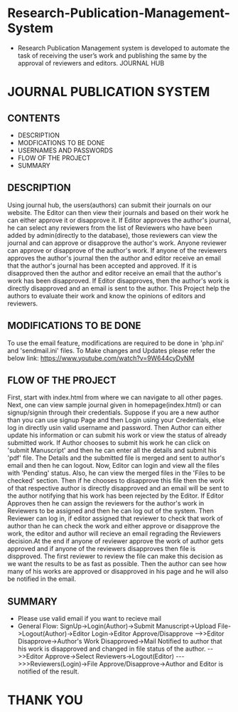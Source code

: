 # Research-Publication-Management-System
* Research Publication Management system is developed to automate the task of receiving the user’s work and publishing the same by the approval of reviewers and editors.
JOURNAL HUB

# JOURNAL PUBLICATION SYSTEM 



## CONTENTS
- DESCRIPTION
- MODFICATIONS TO BE DONE
- USERNAMES AND PASSWORDS
- FLOW OF THE PROJECT
- SUMMARY



## DESCRIPTION
Using journal hub, the users(authors) can submit their journals on our website. The Editor can then view their journals and based on their work he can either approve it or disapprove it.
If Editor approves the author's journal, he can select any reviewers from the list of Reviewers who have been added by admin(directly to the database), those reviewers can view the journal
and can approve or disapprove the author's work. Anyone reviewer can approve or disapprove of the author's work. If anyone of the reviewers approves the author's journal then the author 
and editor receive an email that the author's journal has been accepted and approved. If it is disapproved then the author and editor receive an email that the author's work has been 
disapproved.
If Editor disapproves, then the author's work is directly disapproved and an email is sent to the author.
This Project help the authors to evaluate their work and know the opinions of editors and reviewers.



## MODIFICATIONS TO BE DONE
To use the email feature, modifications are required to be done in 'php.ini' and 'sendmail.ini' files.
To Make changes and Updates please refer the below link: 
	https://www.youtube.com/watch?v=9W644cyDyNM


## FLOW OF THE PROJECT
First, start with index.html from where we can navigate to all other pages.
Next, one can view sample journal given in homepage(index.html) or can signup/signin through their credentials.
Suppose if you are a new author than you can use signup Page and then Login using your Credentials, else log in directly usin valid username and password.
Then Author can either update his information or can submit his work or view the status of already submitted work.
If Author chooses to submit his work he can click on 'submit Manuscript' and then he can enter all the details and submit his 'pdf' file.
The Details and the submitted file is merged and sent to author's email and then he can logout.
Now, Editor can login and view all the files with 'Pending' status. Also, he can view the merged files in the 'Files to be checked' section. Then if he chooses to disapprove this file then the work of that respective author 
is directly disapproved and an email will be sent to the author notifying that his work has been rejected by the Editor. 
If Editor Approves then he can assign the reviewers for the author's work in Reviewers to be assigned and then he can log out of the system.
Then Reviewer can log in, if editor assigned that reviewer to check that work of author than he can check the work and either approve or disapprove the work, the editor and author will 
recieve an email regrading the Reviewers decision.At the end if anyone of reviewer approve the work of author gets approved and if anyone of the reviewers disapproves then file is dispproved.
The first reviewer to review the file can make this decision as we want the results to be as fast as possible.
Then the author can see how many of his works are approved or disapproved in his page and he will also be notified in the email.




## SUMMARY
- Please use valid email if you want to recieve mail
- General Flow: 
	SignUp->Login(Author)->Submit Manuscript->Upload File->Logout(Author)->Editor Login->Editor Approve/Disapprove
	-->>Editor Disapprove->Author's Work Disapproved->Mail Notified to author that his work is disapproved and changed in file status of the author.
	-->>Editor Approve->Select Reviewers->Logout(Editor)
		--->>>Reviewers(Login)->File Approve/Disapprove->Author and Editor is notified of the result.

# THANK YOU
